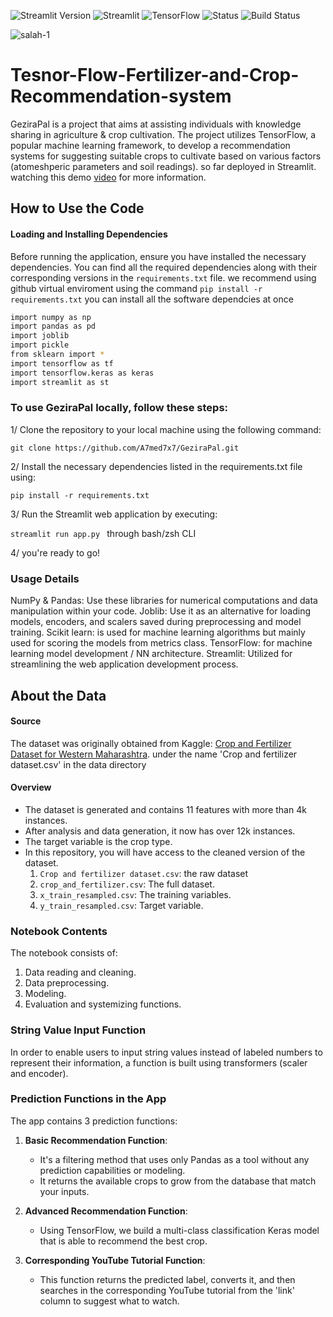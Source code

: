 
![Streamlit Version](https://img.shields.io/badge/python-3.9%20%7C%203.10.16-blue)
![Streamlit](https://img.shields.io/badge/Streamlit-FF4B4B?logo=streamlit&logoColor=white&style=for-the-badge)
![TensorFlow](https://img.shields.io/badge/TensorFlow-FF6F00?logo=tensorflow&logoColor=white&style=for-the-badge)
![Status](https://img.shields.io/badge/Status-deployed-brightgreen?style=for-the-badge)
  ![Build Status](https://img.shields.io/badge/Build-Passing-brightgreen?style=for-the-badge)

![salah-1](https://github.com/A7med7x7/Tesnor-Flow-SC-Fertilizer-and-Crop-Recommendation-Recomm/assets/95593096/da0fc393-61ab-43b0-9bc6-060f6b9386fd)

# Tesnor-Flow-Fertilizer-and-Crop-Recommendation-system 
GeziraPal is a project that aims at assisting individuals with knowledge sharing in agriculture & crop cultivation. The project utilizes TensorFlow, a popular machine learning framework, to develop a recommendation systems for suggesting suitable crops to cultivate based on various factors (atomeshperic parameters and soil readings). so far deployed in Streamlit. 
 watching this demo [video](https://www.youtube.com/watch?v=j5zQ6_LuIZo&t=5s&pp=ygUJZ2V6aXJhcGFs) for more information.


## How to Use the Code

#### Loading and Installing Dependencies

Before running the application, ensure you have installed the necessary dependencies. You can find all the required dependencies along with their corresponding versions in the `requirements.txt` file. we recommend using github virtual enviroment 
using the command `pip install -r requirements.txt` you can install all the software dependcies at once


```bash 
import numpy as np
import pandas as pd
import joblib
import pickle
from sklearn import *
import tensorflow as tf
import tensorflow.keras as keras
import streamlit as st
```

### To use GeziraPal locally, follow these steps:

1/ Clone the repository to your local machine using the following command:

`git clone https://github.com/A7med7x7/GeziraPal.git`

2/ Install the necessary dependencies listed in the requirements.txt file using:

`pip install -r requirements.txt
`

3/ Run the Streamlit web application by executing:

`streamlit run app.py
`
through bash/zsh CLI

4/ you're ready to go! 

### Usage Details
NumPy & Pandas: Use these libraries for numerical computations and data manipulation within your code.
Joblib: Use it as an alternative for loading models, encoders, and scalers saved during preprocessing and model training.
Scikit learn: is used for machine learning algorithms but mainly used for scoring the models from metrics class.
TensorFlow: for machine learning model development / NN architecture.
Streamlit: Utilized for streamlining the web application development process.


## About the Data

#### Source
The dataset was originally obtained from Kaggle: [Crop and Fertilizer Dataset for Western Maharashtra](https://www.kaggle.com/datasets/sanchitagholap/crop-and-fertilizer-dataset-for-westernmaharashtra).
under the name 'Crop and fertilizer dataset.csv' in the data directory

#### Overview
- The dataset is generated and contains 11 features with more than 4k instances.
- After analysis and data generation, it now has over 12k instances.
- The target variable is the crop type.
- In this repository, you will have access to the cleaned version of the dataset.
  1. `Crop and fertilizer dataset.csv`: the raw dataset
  2. `crop_and_fertilizer.csv`: The full dataset.
  3. `x_train_resampled.csv`: The training variables.
  4. `y_train_resampled.csv`: Target variable.


### Notebook Contents

The notebook consists of:

1. Data reading and cleaning.
2. Data preprocessing.
3. Modeling.
4. Evaluation and systemizing functions.

### String Value Input Function

In order to enable users to input string values instead of labeled numbers to represent their information, a function is built using transformers (scaler and encoder).

### Prediction Functions in the App

The app contains 3 prediction functions:

1. **Basic Recommendation Function**:
   - It's a filtering method that uses only Pandas as a tool without any prediction capabilities or modeling.
   - It returns the available crops to grow from the database that match your inputs.

2. **Advanced Recommendation Function**:
   - Using TensorFlow, we build a multi-class classification Keras model that is able to recommend the best crop.

3. **Corresponding YouTube Tutorial Function**:
   - This function returns the predicted label, converts it, and then searches in the corresponding YouTube tutorial from the 'link' column to suggest what to watch.